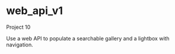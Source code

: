 # web_api_v1
Project 10 

Use a web API to populate a searchable gallery and a lightbox with navigation. 
